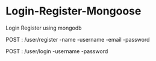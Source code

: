 # Login-Register-Mongoose
Login Register using mongodb

POST : /user/register -name -username -email -password

POST : /user/login -username -password


